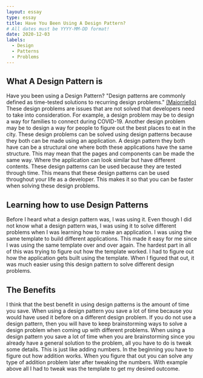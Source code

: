 ```yaml
---
layout: essay
type: essay
title: Have You Been Using A Design Pattern?
# All dates must be YYYY-MM-DD format!
date: 2020-12-03
labels:
  - Design
  - Patterns
  - Problems
---
```


## What A Design Pattern is

Have you been using a Design Pattern? "Design patterns are commonly defined as time-tested solutions to recurring design problems." [(Maiorriello)](https://www.developer.com/design/article.php/1474561/What-Are-Design-Patterns-and-Do-I-Need-Them.htm) These design problems are issues that are not solved that developers need to take into consideration. For example, a design problem may be to design a way for families to connect during COVID-19. Another design problem may be to design a way for people to figure out the best places to eat in the city. These design problems can be solved using design patterns because they both can be made using an application. A design pattern they both have can be a structural one where both these applications have the same structure. This may mean that the pages and components can be made the same way. Where the application can look similar but have different contents. These design patterns can be used because they are tested through time. This means that these design patterns can be used throughout your life as a developer. This makes it so that you can be faster when solving these design problems.

## Learning how to use Design Patterns

Before I heard what a design pattern was, I was using it. Even though I did not know what a design pattern was, I was using it to solve different problems when I was learning how to make an application. I was using the same template to build different applications. This made it easy for me since I was using the same template over and over again. The hardest part in all of this was trying to figure out how the template worked. I had to figure out how the application gets built using the template. When I figured that out, it was much easier using this design pattern to solve different design problems.

## The Benefits

I think that the best benefit in using design patterns is the amount of time you save. When using a design pattern you save a lot of time because you would have used it before on a different design problem. If you do not use a design pattern, then you will have to keep brainstorming ways to solve a design problem when coming up with different problems. When using a design pattern you save a lot of time when you are brainstorming since you already have a general solution to the problem, all you have to do is tweak some details. This is just like adding numbers. In the beginning you have to figure out how addition works. When you figure that out you can solve any type of addition problem later after tweaking the numbers. With example above all I had to tweak was the template to get my desired outcome.

